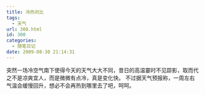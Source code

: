 ```yaml
---
title: 冷热对比
tags:
  - 天气
url: 300.html
id: 300
categories:
  - 随笔日记
date: 2009-08-30 21:14:31
---
```


突然一场冷空气南下使得今天的天气大大不同，昔日的高温霎时不见踪影，取而代之不是凉爽宜人，而是微微有点冷，真是变化快。 不过据天气预报称，一周左右气温会缓慢回升，想必不会再热到哪里去了吧，呵呵。
